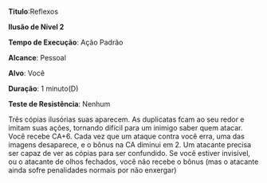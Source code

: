 **Titulo**:Reflexos

**Ilusão de Nível 2**

**Tempo de Execução**: Ação Padrão

**Alcance**: Pessoal

**Alvo**: Você

**Duração**: 1 minuto(D)

**Teste de Resistência**: Nenhum

Três cópias ilusórias suas aparecem. As duplicatas fcam ao seu redor e imitam suas ações, tornando difícil para um inimigo saber quem atacar.
Você recebe CA+6. Cada vez que um ataque contra você erra, uma das imagens desaparece, e o bônus na CA diminui em 2.
Um atacante precisa ser capaz de ver as cópias para ser confundido. Se você estiver invisível, ou o atacante de olhos fechados, você não recebe o bônus (mas o atacante ainda sofre penalidades normais por não enxergar)